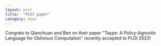 ```yaml
---
layout: post
title:  "PLDI paper"
category: news
---
```


Congrats to Qianchuan and Ben on their paper "Taype: A Policy-Agnostic Language for Oblivious Computation" recently accepted to PLDI 2023!
